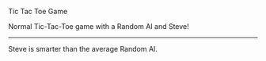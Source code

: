 Tic Tac Toe Game

Normal Tic-Tac-Toe game with a Random AI and Steve!
***
Steve is smarter than the average Random AI.

